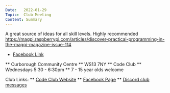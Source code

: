 ```yaml
---
Date:   2022-01-29
Topic:  Club Meeting
Content: Summary
---
```

A great source of ideas for all skill levels.  Highly recommended https://magpi.raspberrypi.com/articles/discover-practical-programming-in-the-magpi-magazine-issue-114

* [Facebook Link](https://www.facebook.com/1481985248595237/posts/4560747080719023/)


** Curborough Community Centre
** WS13 7NY
** Code Club
** Wednesdays 5:30 - 6:30pm
** 7 - 15 year olds welcome

Club Links:
** [Code Club Website](https://lichfield-code-club.github.io/)
** [Facebook Page](https://www.facebook.com/LichfieldCoders)
** [Discord club messages](https://discord.gg/szz6xGK)
